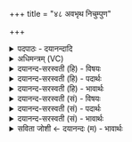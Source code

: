 +++
title = "४८ अवभृथ निचुम्पुण"

+++
<details><summary>पदपाठः - दयानन्दादि</summary>

अव॑भृ॒थेत्यव॑ऽभृथ। नि॒चु॒म्पु॒णेति॑ निऽचुम्पुण। नि॒चे॒रुरिति॑ निचे॒रुः। अ॒सि॒। नि॒चु॒म्पु॒ण इति॑ निऽचुम्पु॒णः। अव॑। दे॒वैः। दे॒वकृ॑त॒मिति॑ दे॒वऽकृ॑तम्। एनः॑। अ॒या॒सि॒ष॒म्। अव॑। मर्त्यैः॑। मर्त्य॑कृत॒मिति॒ मर्त्य॑ऽकृतम्। पु॒रु॒ऽराव्ण॒ इति पुरु॒ऽराव्णः॑। दे॒व॒। रि॒षः। पा॒हि॒। ४८।
</details>

<details><summary>अधिमन्त्रम् (VC)</summary>

- यज्ञो देवता
- और्णवाभ ऋषिः
- ब्राह्मी अनुष्टुप्
- गान्धारः
</details>

<details><summary>दयानन्द-सरस्वती (हि) - विषयः</summary>

अब अगले मन्त्र में यज्ञ के अनुष्ठान करनेवाले यजमान के कर्मों का उपदेश किया है ॥
</details>

<details><summary>दयानन्द-सरस्वती (हि) - पदार्थः</summary>

पदार्थान्वयभाषाः -  हे (अवभृथ) विद्या धर्म के अनुष्ठान से शुद्ध (निचुम्पुण) धैर्य से शब्दविद्या को पढ़ानेवाले विद्वान् मनुष्य ! जैसे मैं (निचुम्पुणः) ज्ञान को प्राप्त कराने वा (निचेरुः) निरन्तर विद्या का संग्रह करनेवाला (देवैः) प्रकाशस्वरूप मन आदि इन्द्रियों से (देवकृतम्) किया वा (मर्त्यैः) मरणधर्मवाले (मर्त्यकृतम्) शरीरों से किये हुये (एनः) पापों को (अव अयासिषम्) दूर कर शुद्ध होता हूँ, वैसे तू भी (असि) हो। हे (देव) जगदीश्वर ! आप हम लोगों की (पुरुराव्णः) बहुत दुःख देने वा (रिषः) मारने योग्य शत्रु वा पाप से (पाहि) रक्षा कीजिये अर्थात् दूर कीजिये ॥४८॥
</details>

<details><summary>दयानन्द-सरस्वती (हि) - भावार्थः</summary>

भावार्थभाषाः -  इस मन्त्र में वाचकलुप्तोपमालङ्कार है। मनुष्यों को उचित है कि पाप की निवृत्ति, धर्म की वृद्धि के लिये परमेश्वर की प्रार्थना निरन्तर करके जो मन, वाणी वा शरीर से पाप होते हैं, उनसे दूर रह के जो कुछ अज्ञान से पाप हुआ हो, उसके दुःखरूप फल को जानकर, फिर दूसरी वार उसको कभी न करें, किन्तु सब काल में शुद्ध कर्मों के अनुष्ठान ही की वृद्धि करें ॥४८॥
</details>

<details><summary>दयानन्द-सरस्वती (सं) - विषयः</summary>

अथ यज्ञानुष्ठातृकृत्यमुपदिश्यते ॥
</details>

<details><summary>दयानन्द-सरस्वती (सं) - पदार्थः</summary>

पदार्थान्वयभाषाः -  हे अवभृथ निचुम्पुण यथाहं निचुम्पुणो निचेरुः सन्देवैरिन्द्रियैर्देवकृतं मर्त्यैर्मर्त्यकृतमेनोऽवायासिषं दूरतस्त्यजामि तथा त्वमप्यसि भवावयाहि दूरतस्त्यज। हे देव ! जगदीश्वरास्मान् पुरुराव्णो रिषो हिंसालक्षणात् पापात् पाहि दूरे रक्ष ॥४८॥
</details>

<details><summary>दयानन्द-सरस्वती (सं) - भावार्थः</summary>

भावार्थभाषाः -  अत्र वाचकलुप्तोपमालङ्कारः। मनुष्यैः पापनिवृत्तये धर्मप्रवृत्तये परमेश्वरो नित्यं प्रार्थ्य यानि मनोवचःकर्मभिः पापानि सन्ति तेभ्यो दूरे स्थातव्यम्। यत्किंचिदज्ञानात् पापमनुष्ठितं तद् दुःखफलं विज्ञाय द्वितीयवारं न समाचरणीयम्, किन्तु सर्वदा पवित्रकर्मानुष्ठानमेव वर्धनीयम् ॥४८॥
</details>

<details><summary>सविता जोशी ← दयानन्दः (म) - भावार्थः</summary>

भावार्थभाषाः -  भावार्थ ः या मंत्रात वाचक लुप्तोपमालंकार आहे. माणसांनी पापाची निवृत्ती व धर्माची वाढ व्हावी यासाठी सदैव परमेश्वराची प्रार्थना करावी. मन, वाणी किंवा शरीराने जे पाप केले जाते त्यापासून दूर राहावे. अज्ञानाने हातून पाप घडले असेल तर त्याचे दुःखरूपी फळ मिळते हे जाणून पुन्हा ते पाप कधीही करू नये. सदैव शुद्ध कर्माचे अनुसरणच करावे.
</details>